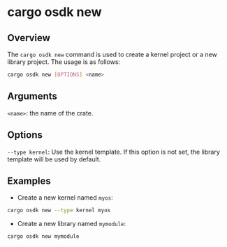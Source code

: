 # cargo osdk new

## Overview

The `cargo osdk new` command
is used to create a kernel project
or a new library project.
The usage is as follows:

```bash
cargo osdk new [OPTIONS] <name>
```

## Arguments

`<name>`: the name of the crate.

## Options

`--type kernel`:
Use the kernel template.
If this option is not set,
the library template will be used by default.

## Examples

- Create a new kernel named `myos`: 

```bash
cargo osdk new --type kernel myos
```

- Create a new library named `mymodule`:

```bash
cargo osdk new mymodule
```
